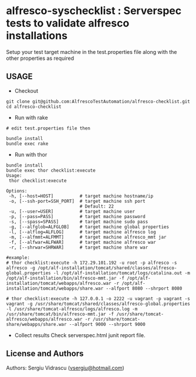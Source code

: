 

alfresco-syschecklist : Serverspec tests to validate alfresco installations
======================

Setup your test target machine in the test.properties file
along with the other properties as required


USAGE
-----

- Checkout
```
git clone git@github.com:AlfrescoTestAutomation/alfresco-checklist.git
cd alfresco-checklist
```

- Run with rake
 ```
 # edit test.properties file then

 bundle install
 bundle exec rake
 ```

- Run with thor
 ```
bundle install  
bundle exec thor checklist:execute  
Usage:  
  thor checklist:execute  

Options:  
  -h, [--host=HOST]          # target machine hostname/ip  
  -o, [--ssh-port=SSH_PORT]  # target machine ssh port  
                             # Default: 22  
  -u, [--user=USER]          # target machine user  
  -p, [--pass=PASS]          # target machine password  
  -s, [--spass=SPASS]        # target machine sudo pass  
  -g, [--alfglob=ALFGLOB]    # target machine global properties  
  -l, [--alflog=ALFLOG]      # target machine alfresco log  
  -m, [--alfmmt=ALFMMT]      # target machine alfresco_mmt jar  
  -f, [--alfwar=ALFWAR]      # target machine alfresco war  
  -r, [--shrwar=SHRWAR]      # target machine share war  

#example:  
# thor checklist:execute -h 172.29.101.192 -u root -p alfresco -s alfresco -g /opt/alf-installation/tomcat/shared/classes/alfresco-global.properties -l /opt/alf-installation/tomcat/logs/catalina.out -m /opt/alf-installation/bin/alfresco-mmt.jar -f /opt/alf-installation/tomcat/webapps/alfresco.war -r /opt/alf-installation/tomcat/webapps/share.war --alfport 8080 --shrport 8080

# thor checklist:execute -h 127.0.0.1 -o 2222 -u vagrant -p vagrant -s vagrant -g /usr/share/tomcat/shared/classes/alfresco-global.properties -l /usr/share/tomcat-alfresco/logs/alfresco.log -m /usr/share/tomcat/bin/alfresco-mmt.jar -f /usr/share/tomcat-alfresco/webapps/alfresco.war -r /usr/share/tomcat-share/webapps/share.war --alfport 9000 --shrport 9000
 ```

- Collect results
Check serverspec.html junit report file.

License and Authors
-------------------
Authors: Sergiu Vidrascu (vsergiu@hotmail.com)
